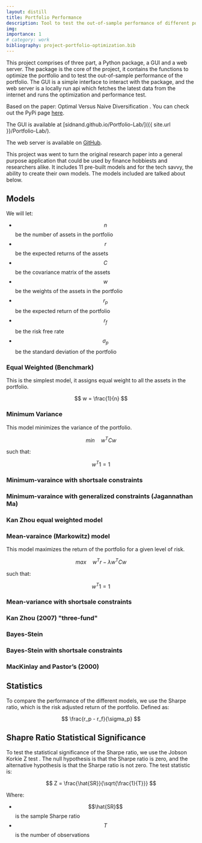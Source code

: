 ```yaml
---
layout: distill
title: Portfolio Performance
description: Tool to test the out-of-sample performance of different portfolio optimization strategy
img: 
importance: 1
# category: work
bibliography: project-portfolio-optimization.bib
---
```


This project comprises of three part, a Python package, a GUI and a web server. The package is the core of the project, it contains the functions to optimize the portfolio and to test the out-of-sample performance of the portfolio. The GUI is a simple interface to interact with the package, and the web server is a locally run api which fetches the latest data from the internet and runs the optimization and performance test.

Based on the paper: Optimal Versus Naive Diversification <d-cite key="demiguel2009optimal"></d-cite>. You can check out the PyPi page [here](https://pypi.org/project/portfolioperformance/).

The GUI is available at [sidnand.github.io/Portfolio-Lab/]({{ site.url }}/Portfolio-Lab/).

The web server is available on [GitHub](https://github.com/sidnand/Portfolio-Performance-Server).

This project was went to turn the original research paper into a general purpose application that could be used by finance hobbiests and researchers alike. It includes 11 pre-built models and for the tech savvy, the ability to create their own models. The models included are talked about below.

## Models

We will let:

- $$n$$ be the number of assets in the portfolio
- $$r$$ be the expected returns of the assets
- $$C$$ be the covariance matrix of the assets
- $$w$$ be the weights of the assets in the portfolio
- $$r_p$$ be the expected return of the portfolio
- $$r_f$$ be the risk free rate
- $$\sigma_p$$ be the standard deviation of the portfolio

### Equal Weighted (Benchmark)

This is the simplest model, it assigns equal weight to all the assets in the portfolio.

$$
w = \frac{1}{n}
$$

### Minimum Variance

This model minimizes the variance of the portfolio.

$$
min \quad w^TCw
$$

such that:

$$
w^T1 = 1
$$

### Minimum-varaince with shortsale constraints

### Minimum-varaince with generalized constraints (Jagannathan Ma)

### Kan Zhou equal weighted model

### Mean-varaince (Markowitz) model

This model maximizes the return of the portfolio for a given level of risk. <d-cite key="markowitz1952portfolio"></d-cite>

$$
max \quad w^Tr - \lambda w^TCw
$$

such that:

$$
w^T1 = 1
$$

### Mean-variance with shortsale constraints

### Kan Zhou (2007) "three-fund"

### Bayes-Stein

### Bayes-Stein with shortsale constraints

### MacKinlay and Pastor’s (2000)

## Statistics

To compare the performance of the different models, we use the Sharpe ratio, which is the risk adjusted return of the portfolio. Defined as:

$$
\frac{r_p - r_f}{\sigma_p}
$$

## Shapre Ratio Statistical Significance

To test the statistical significance of the Sharpe ratio, we use the Jobson Korkie Z test <d-cite key="jobson1980estimation"></d-cite> . The null hypothesis is that the Sharpe ratio is zero, and the alternative hypothesis is that the Sharpe ratio is not zero. The test statistic is:

$$
Z = \frac{\hat{SR}}{\sqrt{\frac{1}{T}}}
$$

Where:

- $$\hat{SR}$$ is the sample Sharpe ratio
- $$T$$ is the number of observations
